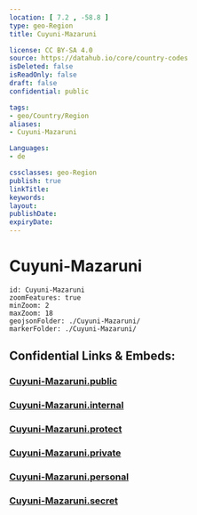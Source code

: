 ```yaml
---
location: [ 7.2 , -58.8 ] 
type: geo-Region
title: Cuyuni-Mazaruni

license: CC BY-SA 4.0
source: https://datahub.io/core/country-codes
isDeleted: false
isReadOnly: false
draft: false
confidential: public

tags:
- geo/Country/Region
aliases:
- Cuyuni-Mazaruni

Languages:
- de

cssclasses: geo-Region
publish: true
linkTitle: 
keywords: 
layout: 
publishDate: 
expiryDate: 
---
```


# Cuyuni-Mazaruni

```leaflet
id: Cuyuni-Mazaruni
zoomFeatures: true 
minZoom: 2 
maxZoom: 18
geojsonFolder: ./Cuyuni-Mazaruni/
markerFolder: ./Cuyuni-Mazaruni/
```


## Confidential Links & Embeds: 

### [Cuyuni-Mazaruni.public](/_public/\Earth\Continent\America~South\Guyana\Regions~GuyanaCuyuni-Mazaruni.public.md) 

### [Cuyuni-Mazaruni.internal](/_internal/\Earth\Continent\America~South\Guyana\Regions~GuyanaCuyuni-Mazaruni.internal.md) 

### [Cuyuni-Mazaruni.protect](/_protect/\Earth\Continent\America~South\Guyana\Regions~GuyanaCuyuni-Mazaruni.protect.md) 

### [Cuyuni-Mazaruni.private](/_private/\Earth\Continent\America~South\Guyana\Regions~GuyanaCuyuni-Mazaruni.private.md) 

### [Cuyuni-Mazaruni.personal](/_personal/\Earth\Continent\America~South\Guyana\Regions~GuyanaCuyuni-Mazaruni.personal.md) 

### [Cuyuni-Mazaruni.secret](/_secret/\Earth\Continent\America~South\Guyana\Regions~GuyanaCuyuni-Mazaruni.secret.md)

